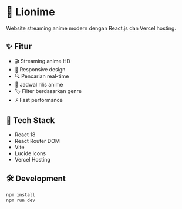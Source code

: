 # 🦁 Lionime

Website streaming anime modern dengan React.js dan Vercel hosting.

## ✨ Fitur
- 🎬 Streaming anime HD
- 📱 Responsive design
- 🔍 Pencarian real-time
- 📅 Jadwal rilis anime
- 🏷️ Filter berdasarkan genre
- ⚡ Fast performance

## 🚀 Tech Stack
- React 18
- React Router DOM
- Vite
- Lucide Icons
- Vercel Hosting

## 🛠 Development
```bash
npm install
npm run dev
